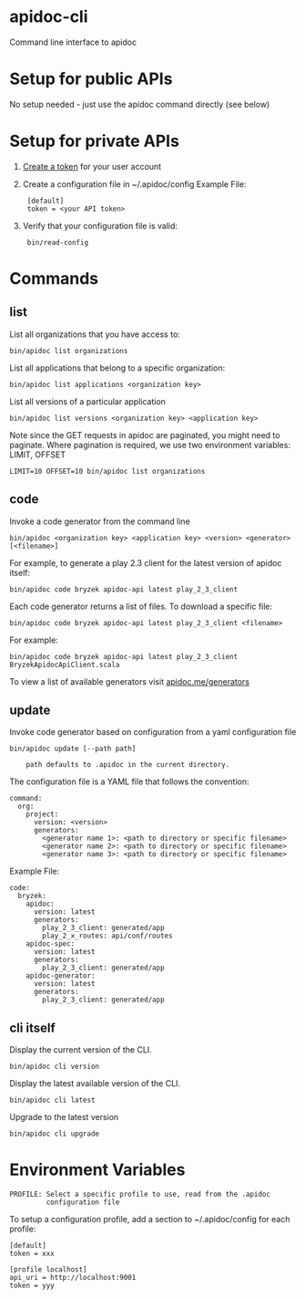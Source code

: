 # apidoc-cli
Command line interface to apidoc

# Setup for public APIs

No setup needed - just use the apidoc command directly (see below)

# Setup for private APIs

1. [Create a token](http://www.apidoc.me/tokens/) for your user account

2. Create a configuration file in ~/.apidoc/config
   Example File:

        [default]
        token = <your API token>

3. Verify that your configuration file is valid:

        bin/read-config

# Commands

## list

List all organizations that you have access to:

    bin/apidoc list organizations

List all applications that belong to a specific organization:

    bin/apidoc list applications <organization key>

List all versions of a particular application

    bin/apidoc list versions <organization key> <application key>
    
Note since the GET requests in apidoc are paginated, you might need to
paginate. Where pagination is required, we use two environment
variables: LIMIT, OFFSET

    LIMIT=10 OFFSET=10 bin/apidoc list organizations
    
## code

Invoke a code generator from the command line

    bin/apidoc <organization key> <application key> <version> <generator> [<filename>]
    
For example, to generate a play 2.3 client for the latest version of apidoc itself:

    bin/apidoc code bryzek apidoc-api latest play_2_3_client

Each code generator returns a list of files. To download a specific file:

    bin/apidoc code bryzek apidoc-api latest play_2_3_client <filename>
    
For example:

    bin/apidoc code bryzek apidoc-api latest play_2_3_client BryzekApidocApiClient.scala

To view a list of available generators visit [apidoc.me/generators](http://www.apidoc.me/generators)

## update

Invoke code generator based on configuration from a yaml configuration file

    bin/apidoc update [--path path]
    
        path defaults to .apidoc in the current directory.

The configuration file is a YAML file that follows the convention:

    command:
      org:
        project:
          version: <version>
          generators:
            <generator name 1>: <path to directory or specific filename>
            <generator name 2>: <path to directory or specific filename>
            <generator name 3>: <path to directory or specific filename>

Example File:

    code:
      bryzek:
        apidoc:
          version: latest
          generators:
            play_2_3_client: generated/app
            play_2_x_routes: api/conf/routes
        apidoc-spec:
          version: latest
          generators:
            play_2_3_client: generated/app
        apidoc-generator:
          version: latest
          generators:
            play_2_3_client: generated/app
    
## cli itself

Display the current version of the CLI.

    bin/apidoc cli version

Display the latest available version of the CLI.

    bin/apidoc cli latest

Upgrade to the latest version

    bin/apidoc cli upgrade

# Environment Variables

    PROFILE: Select a specific profile to use, read from the .apidoc
             configuration file

To setup a configuration profile, add a section to ~/.apidoc/config for each profile:

```
[default]
token = xxx

[profile localhost]
api_uri = http://localhost:9001
token = yyy
```